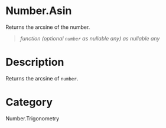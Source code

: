 ﻿# Number.Asin
Returns the arcsine of the number.
> _function (optional <code>number</code> as nullable any) as nullable any_
# Description 
Returns the arcsine of <code>number</code>.
# Category 
Number.Trigonometry
